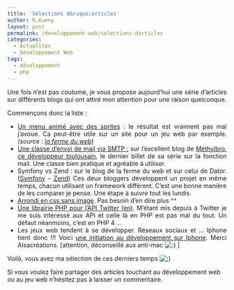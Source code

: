 ```yaml
---
title: 'Sélections d&rsquo;articles'
author: R.Kueny
layout: post
permalink: /developpement-web/selections-darticles
categories:
  - Actualités
  - Développement Web
tags:
  - développement
  - php
---
```

<p style="text-align: justify;">
  Une fois n&rsquo;est pas coutume, je vous propose aujourd&rsquo;hui une série d&rsquo;articles sur différents blogs qui ont attiré mon attention pour une raison quelconque.
</p>

<p style="text-align: justify;">
  Commençons donc la liste :
</p>

<ul style="text-align: justify;">
  <li>
    <a href="http://lafermeduweb.net/billet/un-menu-anime-avec-des-sprites-en-css-et-jquery-477.html" target="_blank">Un menu animé avec des sprites</a> : le résultat est vraiment pas mal j&rsquo;avoue. Ca peut-être utile sur un site pour un jeu web par exemple.<em> (source : </em><em><a href="http://lafermeduweb.net/" target="_blank">la ferme du web)</a></em>
  </li>
  <li>
    <a href="http://methylbro.titaxium.org/post/2009/07/05/une-alternative-a-la-fonction-mail-pour-de-l-envoi-en-masse" target="_blank">Une classe d&rsquo;envoi de mail via SMTP :</a> sur l&rsquo;excellent blog de <a href="http://methylbro.titaxium.org/" target="_blank">Méthylbro, ce développeur toulousain</a>, le dernier billet de sa série sur la fonction mail. Une classe bien pratique et agréable à utiliser.
  </li>
  <li>
    Symfony vs Zend : sur le blog de la ferme du web et sur celui de Dator. (<a href="http://lafermeduweb.net/billet/watch-my-desk-premiere-partie-du-tutorial-symfony-468.html" target="_blank">Symfony</a> &#8211; <a href="http://www.dator.fr/tutorial-creer-une-application-avec-le-zend-framework-1-preparation-de-lenvironnement-de-watchmydesk/" target="_blank">Zend</a>) Ces deux bloggers développent un projet en même temps, chacun utilisant un framework différent. C&rsquo;est une bonne manière de les comparer je pense. Une étape à suivre tout les lundis.
  </li>
  <li>
    <a href="http://www.webcssdesign.com/css/coins-arrondis-css/#more-873" target="_blank">Arrondi en css sans image</a>. Pas besoin d&rsquo;en dire plus ^^
  </li>
  <li>
    <a href="http://blog.slawcup.com/2007/04/full-twitter-php-library-ver-01/" target="_blank">Une librairie PHP pour l&rsquo;API Twitter (en)</a>. M&rsquo;étant mis depuis à Twitter je me suis intéressé aux API et celle là en PHP est pas mal du tout. Un défaut néanmoins, c&rsquo;est en PHP 4 &#8230;
  </li>
  <li>
    Les jeux web tendent à se développer. Réseaux sociaux et &#8230; Iphone tient donc !!! Voici <a href="http://www.alsacreations.com/article/lire/744-initiation-au-dveloppement-sur-iphone.html" target="_blank">une initiation au développement sur Iphone</a>. Merci Alsacréations. [attention, déconseillé aux anti-mac <img src="http://rkueny.fr/wp-includes/images/smilies/icon_smile.gif" alt=":)" class="wp-smiley" /> ]
  </li>
</ul>

Voilà, vous avez ma sélection de ces derniers temps <img src="http://rkueny.fr/wp-includes/images/smilies/icon_wink.gif" alt=";)" class="wp-smiley" />

Si vous voulez faire partager des articles touchant au développement web ou au jeu web n&rsquo;hésitez pas à laisser un commentaire.